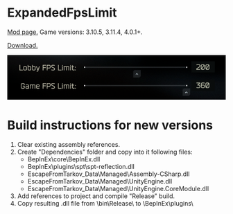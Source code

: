 # ExpandedFpsLimit
[Mod page.](https://hub.sp-tarkov.com/files/file/2750-expanded-fps-limit/) Game versions: 3.10.5, 3.11.4, 4.0.1+.

[Download.](https://github.com/Mugnum/SPT_ExpandedFpsLimit/releases)

![alt text](https://raw.githubusercontent.com/Mugnum/SPT_ExpandedFpsLimit/refs/heads/master/Media/preview.png)

# Build instructions for new versions
1. Clear existing assembly references.
2. Create "Dependencies" folder and copy into it following files:
   - BepInEx\core\BepInEx.dll
   - BepInEx\plugins\spt\spt-reflection.dll
   - EscapeFromTarkov_Data\Managed\Assembly-CSharp.dll
   - EscapeFromTarkov_Data\Managed\UnityEngine.dll
   - EscapeFromTarkov_Data\Managed\UnityEngine.CoreModule.dll
3. Add references to project and compile "Release" build.
4. Copy resulting .dll file from \bin\Release\ to \BepInEx\plugins\
